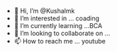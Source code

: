 - 👋 Hi, I’m @Kushalmk
- 👀 I’m interested in ... coading
- 🌱 I’m currently learning ...BCA
- 💞️ I’m looking to collaborate on ... 
- 📫 How to reach me ... youtube

<!---
Kushalmk/Kushalmk is a ✨ special ✨ repository because its `README.md` (this file) appears on your GitHub profile.
You can click the Preview link to take a look at your changes.
--->
